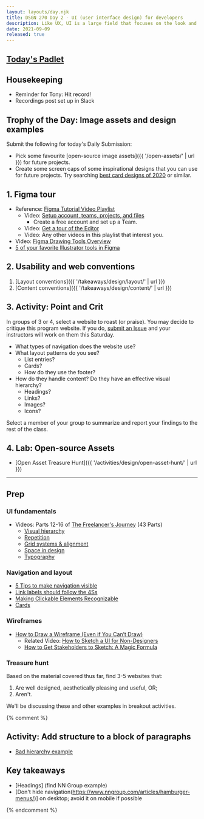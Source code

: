 ```yaml
---
layout: layouts/day.njk
title: DSGN 270 Day 2 - UI (user interface design) for developers
description: Like UX, UI is a large field that focuses on the look and feel of a website or app interface. We'll cover the fundamentals that will form the basis for the rest of the program.
date: 2021-09-09
released: true
---
```


## [Today's Padlet](https://padlet.com/acidtone/fall_2021)

## Housekeeping
- Reminder for Tony: Hit record!
- Recordings post set up in Slack

## Trophy of the Day: Image assets and design examples
Submit the following for today's Daily Submission:
- Pick some favourite [open-source image assets]({{ '/open-assets/' | url }}) for future projects.
- Create some screen caps of some inspirational designs that you can use for future projects. Try searching [best card designs of 2020](https://www.google.com/search?q=best+card+designs+of+2020) or similar.

## 1. Figma tour
- Reference: [Figma Tutorial Video Playlist](https://www.youtube.com/playlist?list=PLXDU_eVOJTx7QHLShNqIXL1Cgbxj7HlN4)
    - Video: [Setup account, teams, projects, and files](https://youtu.be/hrHL2VLMl7g)
        - Create a free account and set up a Team.
    - Video: [Get a tour of the Editor](https://youtu.be/DSrbwCrEIII)
    - Video: Any other videos in this playlist that interest you.
- Video: [Figma Drawing Tools Overview](https://webdesign.tutsplus.com/courses/using-figma-for-svg-design/lessons/drawing-tools-overview)
- [5 of your favorite Illustrator tools in Figma](https://medium.com/@saintasia/5-of-your-favorite-illustrator-tools-in-figma-a7c2aaa45d59)

## 2. Usability and web conventions
1. [Layout conventions]({{ '/takeaways/design/layout/' | url }})
2. [Content conventions]({{ '/takeaways/design/content/' | url }})

## 3. Activity: Point and Crit
In groups of 3 or 4, select a website to roast (or praise). You may decide to critique this program website. If you do, [submit an Issue](https://github.com/sait-wbdv/fall-2021/issues) and your instructors will work on them this Saturday.
- What types of navigation does the website use?
- What layout patterns do you see?
    - List entries?
    - Cards?
    - How do they use the footer?
- How do they handle content? Do they have an effective visual hierarchy?
    - Headings?
    - Links?
    - Images?
    - Icons?

Select a member of your group to summarize and report your findings to the rest of the class.

## 4. Lab: Open-source Assets
- [Open Asset Treasure Hunt]({{ '/activities/design/open-asset-hunt/' | url }})

---

## Prep
### UI fundamentals
- Videos: Parts 12-16 of [The Freelancer's Journey](https://www.youtube.com/playlist?list=PLPmnoMVpkxfjW_j5sjGSkNUtjRQl9E8vl) (43 Parts)
    - [Visual hierarchy](https://www.youtube.com/watch?v=qZWDJqY27bw)
    - [Repetition](https://www.youtube.com/watch?v=8zhhc5pzE9Y)
    - [Grid systems & alignment](https://www.youtube.com/watch?v=9QRIjnMEXw8)
    - [Space in design](https://www.youtube.com/watch?v=3dESVj7-XzI)
    - [Typography](https://www.youtube.com/watch?v=yom0nogFN3k)

### Navigation and layout
- [5 Tips to make navigation visible](https://www.nngroup.com/videos/navigation-menu-visibility/)
- [Link labels should follow the 4Ss](https://www.nngroup.com/articles/better-link-labels/)
- [Making Clickable Elements Recognizable](https://www.nngroup.com/articles/clickable-elements/)
- [Cards](https://www.nngroup.com/articles/cards-component/)

### Wireframes
- [How to Draw a Wireframe (Even if You Can’t Draw)](https://www.nngroup.com/articles/draw-wireframe-even-if-you-cant-draw/)
    - Related Video: [How to Sketch a UI for Non-Designers](https://www.youtube.com/watch?v=X2CbeBojKVM)
    - [How to Get Stakeholders to Sketch: A Magic Formula](https://www.nngroup.com/articles/how-to-get-stakeholders-to-sketch/)

### Treasure hunt
Based on the material covered thus far, find 3-5 websites that:
1. Are well designed, aesthetically pleasing and useful, OR;
2. Aren't.

We'll be discussing these and other examples in breakout activities.

{% comment %}


## Activity: Add structure to a block of paragraphs
- [Bad hierarchy example](https://www.evolvemarketingteam.com/blog/web-design/what-is-a-wireframe-and-why-is-it-important/)

## Key takeaways
- [Headings] (find NN Group example)
- [Don't hide navigation(https://www.nngroup.com/articles/hamburger-menus/)] on desktop; avoid it on mobile if possible

{% endcomment %}